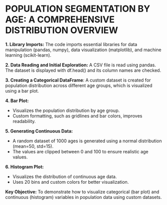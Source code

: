 # **POPULATION SEGMENTATION BY AGE: A COMPREHENSIVE DISTRIBUTION OVERVIEW** #


**1. Library Imports:**
The code imports essential libraries for data manipulation (pandas, numpy), data visualization (matplotlib), and machine learning (scikit-learn).

**2. Data Reading and Initial Exploration:**
A CSV file is read using pandas. The dataset is displayed with df.head() and its column names are checked.

**3. Creating a Categorical DataFrame**:
A custom dataset is created for population distribution across different age groups, which is visualized using a bar plot.

**4. Bar Plot:**
- Visualizes the population distribution by age group.
- Custom formatting, such as gridlines and bar colors, improves readability.

**5. Generating Continuous Data:**
- A random dataset of 1000 ages is generated using a normal distribution (mean=50, std=15).
- The values are clipped between 0 and 100 to ensure realistic age values.

**6. Histogram Plot:**
- Visualizes the distribution of continuous age data.
- Uses 20 bins and custom colors for better visualization.

**Key Objective:**
To demonstrate how to visualize categorical (bar plot) and continuous (histogram) variables in population data using custom datasets.
